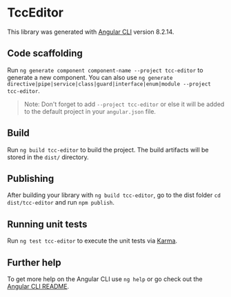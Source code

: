 # TccEditor

This library was generated with [Angular CLI](https://github.com/angular/angular-cli) version 8.2.14.

## Code scaffolding

Run `ng generate component component-name --project tcc-editor` to generate a new component. You can also use `ng generate directive|pipe|service|class|guard|interface|enum|module --project tcc-editor`.
> Note: Don't forget to add `--project tcc-editor` or else it will be added to the default project in your `angular.json` file. 

## Build

Run `ng build tcc-editor` to build the project. The build artifacts will be stored in the `dist/` directory.

## Publishing

After building your library with `ng build tcc-editor`, go to the dist folder `cd dist/tcc-editor` and run `npm publish`.

## Running unit tests

Run `ng test tcc-editor` to execute the unit tests via [Karma](https://karma-runner.github.io).

## Further help

To get more help on the Angular CLI use `ng help` or go check out the [Angular CLI README](https://github.com/angular/angular-cli/blob/master/README.md).
